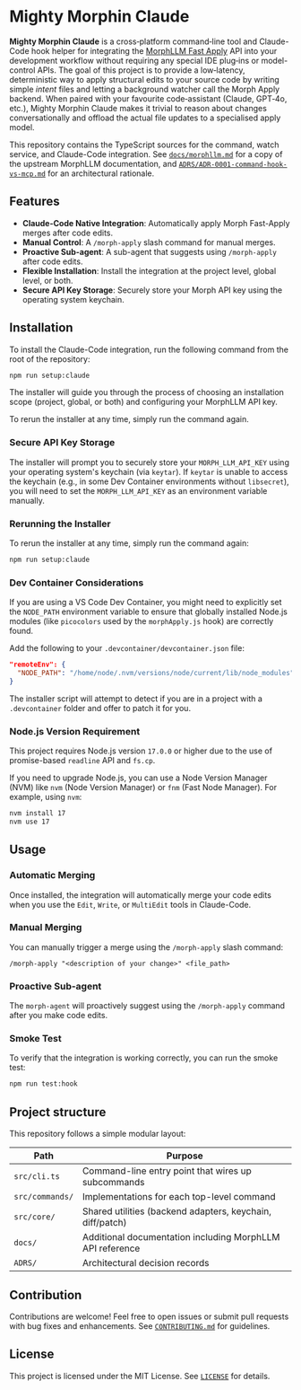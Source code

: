 # Mighty Morphin Claude

**Mighty Morphin Claude** is a cross&#x2011;platform command&#x2011;line tool and Claude-Code hook helper for integrating
the [MorphLLM Fast Apply](https://docs.morphllm.com/models/apply) API into your development
workflow without requiring any special IDE plug‑ins or model-control APIs. The
goal of this project is to provide a low‑latency, deterministic way to apply
structural edits to your source code by writing simple *intent* files and
letting a background watcher call the Morph Apply backend.  When paired with
your favourite code‑assistant (Claude, GPT‑4o, etc.), Mighty Morphin Claude makes it
trivial to reason about changes conversationally and offload the actual file
updates to a specialised apply model.

This repository contains the TypeScript sources for the command, watch service,
and Claude-Code integration.  See [`docs/morphllm.md`](docs/morphllm.md)
for a copy of the upstream MorphLLM documentation, and [`ADRS/ADR-0001-command-hook-vs-mcp.md`](ADRS/ADR-0001-command-hook-vs-mcp.md)
for an architectural rationale.

## Features

*   **Claude-Code Native Integration**: Automatically apply Morph Fast-Apply merges after code edits.
*   **Manual Control**: A `/morph-apply` slash command for manual merges.
*   **Proactive Sub-agent**: A sub-agent that suggests using `/morph-apply` after code edits.
*   **Flexible Installation**: Install the integration at the project level, global level, or both.
*   **Secure API Key Storage**: Securely store your Morph API key using the operating system keychain.

## Installation

To install the Claude-Code integration, run the following command from the root of the repository:

```bash
npm run setup:claude
```

The installer will guide you through the process of choosing an installation scope (project, global, or both) and configuring your MorphLLM API key.

To rerun the installer at any time, simply run the command again.

### Secure API Key Storage

The installer will prompt you to securely store your `MORPH_LLM_API_KEY` using your operating system's keychain (via `keytar`). If `keytar` is unable to access the keychain (e.g., in some Dev Container environments without `libsecret`), you will need to set the `MORPH_LLM_API_KEY` as an environment variable manually.

### Rerunning the Installer

To rerun the installer at any time, simply run the command again:

```bash
npm run setup:claude
```

### Dev Container Considerations

If you are using a VS Code Dev Container, you might need to explicitly set the `NODE_PATH` environment variable to ensure that globally installed Node.js modules (like `picocolors` used by the `morphApply.js` hook) are correctly found.

Add the following to your `.devcontainer/devcontainer.json` file:

```json
"remoteEnv": {
  "NODE_PATH": "/home/node/.nvm/versions/node/current/lib/node_modules"
}
```

The installer script will attempt to detect if you are in a project with a `.devcontainer` folder and offer to patch it for you.

### Node.js Version Requirement

This project requires Node.js version `17.0.0` or higher due to the use of promise-based `readline` API and `fs.cp`.

If you need to upgrade Node.js, you can use a Node Version Manager (NVM) like `nvm` (Node Version Manager) or `fnm` (Fast Node Manager). For example, using `nvm`:

```bash
nvm install 17
nvm use 17
```

## Usage

### Automatic Merging

Once installed, the integration will automatically merge your code edits when you use the `Edit`, `Write`, or `MultiEdit` tools in Claude-Code.

### Manual Merging

You can manually trigger a merge using the `/morph-apply` slash command:

```
/morph-apply "<description of your change>" <file_path>
```

### Proactive Sub-agent

The `morph-agent` will proactively suggest using the `/morph-apply` command after you make code edits.

### Smoke Test

To verify that the integration is working correctly, you can run the smoke test:

```bash
npm run test:hook
```

## Project structure

This repository follows a simple modular layout:

| Path | Purpose |
|------|---------|
| `src/cli.ts` | Command-line entry point that wires up subcommands |
| `src/commands/` | Implementations for each top-level command |
| `src/core/` | Shared utilities (backend adapters, keychain, diff/patch) |
| `docs/` | Additional documentation including MorphLLM API reference |
| `ADRS/` | Architectural decision records |

## Contribution

Contributions are welcome!  Feel free to open issues or submit pull requests
with bug fixes and enhancements.  See [`CONTRIBUTING.md`](CONTRIBUTING.md) for
guidelines.

## License

This project is licensed under the MIT License.  See [`LICENSE`](LICENSE) for
details.